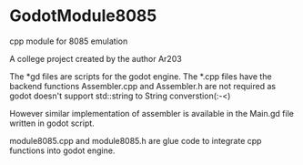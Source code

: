 # GodotModule8085
cpp module for 8085 emulation

A college project created by the author Ar203

The *gd files are scripts for the godot engine.
The *.cpp files have the backend functions
Assembler.cpp and Assembler.h are not required as godot doesn't support std::string to String converstion(:-<)

However similar implementation of assembler is available in the Main.gd file written in godot script.

module8085.cpp and module8085.h are glue code to integrate cpp functions into godot engine.

